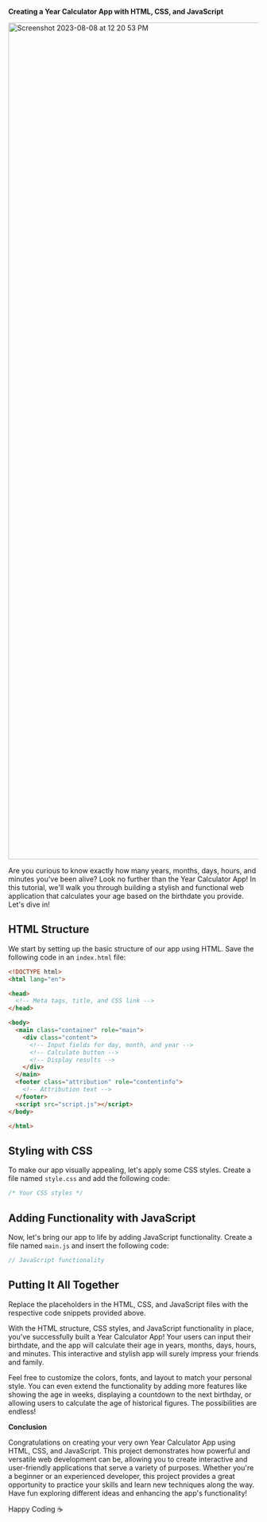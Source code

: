**Creating a Year Calculator App with HTML, CSS, and JavaScript**

<img width="1680" alt="Screenshot 2023-08-08 at 12 20 53 PM" src="https://github.com/noob-abhinav/Age-calculator/demo.png.jpg">


Are you curious to know exactly how many years, months, days, hours, and minutes you've been alive? Look no further than the Year Calculator App! In this tutorial, we'll walk you through building a stylish and functional web application that calculates your age based on the birthdate you provide. Let's dive in!

## **HTML Structure**

We start by setting up the basic structure of our app using HTML. Save the following code in an `index.html` file:

```html
<!DOCTYPE html>
<html lang="en">

<head>
  <!-- Meta tags, title, and CSS link -->
</head>

<body>
  <main class="container" role="main">
    <div class="content">
      <!-- Input fields for day, month, and year -->
      <!-- Calculate button -->
      <!-- Display results -->
    </div>
  </main>
  <footer class="attribution" role="contentinfo">
    <!-- Attribution text -->
  </footer>
  <script src="script.js"></script>
</body>

</html>
```

## **Styling with CSS**

To make our app visually appealing, let's apply some CSS styles. Create a file named `style.css` and add the following code:

```css
/* Your CSS styles */
```

## **Adding Functionality with JavaScript**

Now, let's bring our app to life by adding JavaScript functionality. Create a file named `main.js` and insert the following code:

```javascript
// JavaScript functionality
```

## **Putting It All Together**

Replace the placeholders in the HTML, CSS, and JavaScript files with the respective code snippets provided above.

With the HTML structure, CSS styles, and JavaScript functionality in place, you've successfully built a Year Calculator App! Your users can input their birthdate, and the app will calculate their age in years, months, days, hours, and minutes. This interactive and stylish app will surely impress your friends and family.

Feel free to customize the colors, fonts, and layout to match your personal style. You can even extend the functionality by adding more features like showing the age in weeks, displaying a countdown to the next birthday, or allowing users to calculate the age of historical figures. The possibilities are endless!

**Conclusion**

Congratulations on creating your very own Year Calculator App using HTML, CSS, and JavaScript. This project demonstrates how powerful and versatile web development can be, allowing you to create interactive and user-friendly applications that serve a variety of purposes. Whether you're a beginner or an experienced developer, this project provides a great opportunity to practice your skills and learn new techniques along the way. Have fun exploring different ideas and enhancing the app's functionality!

Happy Coding ☕️
